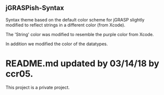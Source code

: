 ## jGRASPish-Syntax

Syntax theme based on the default color scheme for jGRASP slightly modified to reflect strings in a different color (from Xcode).


The 'String' color was modified to resemble the purple color from Xcode.

In addition we modified the color of the datatypes.

# README.md updated by 03/14/18 by ccr05.


This project is a private project. 
